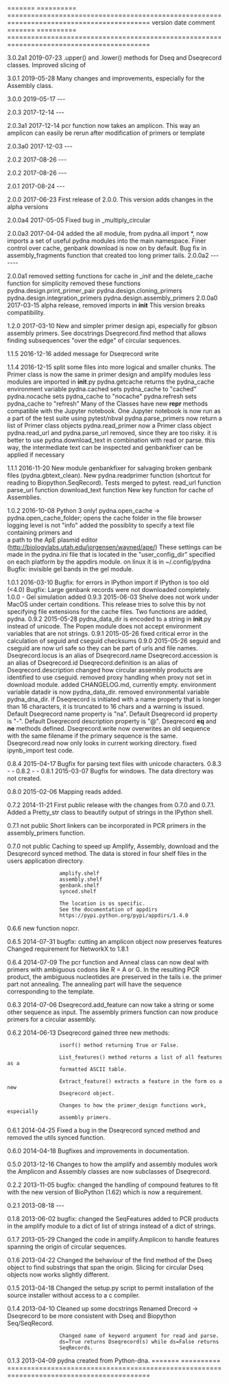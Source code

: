 =======   ========== ==========================================================================================
version   date       comment
=======   ========== ==========================================================================================

3.0.2a1   2019-07-23 .upper() and .lower() methods for Dseq and Dseqrecord classes. Improved slicing of 

3.0.1     2019-05-28 Many changes and improvements, especially for the Assembly class.

3.0.0     2019-05-17 ---

2.0.3     2017-12-14 ---

2.0.3a1   2017-12-14 pcr function now takes an amplicon. This way an amplicon can easily be rerun after 
                     modification of primers or template 

2.0.3a0   2017-12-03 ---

2.0.2     2017-08-26 ---

2.0.2     2017-08-26 ---

2.0.1     2017-08-24 ---

2.0.0     2017-06-23 First release of 2.0.0. This version adds changes in the alpha versions

2.0.0a4   2017-05-05 Fixed bug in _multiply_circular 

2.0.0a3   2017-04-04 added the all module, from pydna.all import *, now imports a set of useful pydna modules 
                     into the main namespace.
                     Finer control over cache, genbank download is now on by default.
                     Bug fix in assembly_fragments function that created too long primer tails.
2.0.0a2   ---        ----


2.0.0a1              removed setting functions for cache in __init_ and the delete_cache function for simplicity
                     removed these functions
                     pydna.design.print_primer_pair
                     pydna.design.cloning_primers 
                     pydna.design.integration_primers
                     pydna.design.assembly_primers
2.0.0a0   2017-03-15 alpha release, removed imports in __init__
                     This version breaks compatibility.

1.2.0     2017-03-10 New and simpler primer design api, especially for gibson assembly primers. See docstrings
                     Dseqrecord.find method that allows finding subsequences "over the edge" of circular 
                     sequences.

1.1.5     2016-12-16 added message for Dseqrecord write

1.1.4     2016-12-15 split some files into more logical and smaller chunks.
                     The Primer class is now the same in primer design and amplify modules
                     less modules are imported in __init__.py
                     pydna.getcache returns the pydna_cache environment variable
                     pydna.cached sets pydna_cache to "cached"
                     pydna.nocache sets pydna_cache to "nocache"
                     pydna.refresh sets pydna_cache to "refresh"
                     Many of the Classes have new __repr__ methods compatible with the Jupyter notebook.
                     One Jupyter notebook is now run as a part of the test suite using pytest/nbval
                     pydna.parse_primers now return a list of Primer class objects
                     pydna.read_primer now a Primer class object
                     pydna.read_url and pydna.parse_url removed, since they are too risky.
                     it is better to use pydna.download_text in combination with read or parse.
                     this way, the intermediate text can be inspected and genbankfixer can be applied if 
                     necessary
                     
1.1.1     2016-11-20 New module genbankfixer for salvaging broken genbank files (pydna.gbtext_clean).
                     New pydna.readprimer function (shortcut for reading to Biopython.SeqRecord).
                     Tests merged to pytest.
                     read_url function
                     parse_url function
                     download_text function
                     New key function for cache of Assemblies.

1.0.2     2016-10-08 Python 3 only!
                     pydna.open_cache -> pydna.open_cache_folder; opens the cache folder in the file browser
                     logging level is not "info"
                     added the possiblity to specify a text file containing primers and  
                     a path to the ApE plasmid editor (http://biologylabs.utah.edu/jorgensen/wayned/ape/)
                     These settings can be made in the pydna.ini file that is located in the 
                     "user_config_dir" specified on each platform by the appdirs module.
                     on linux it is in ~/.config/pydna
                     Bugfix: invisible gel bands in the gel module.

1.0.1     2016-03-10 Bugfix: for errors in IPython import if IPython is too old (<4.0)
                     Bugfix: Large genbank records were not downloaded completely.
1.0.0     -          Gel simulation added
0.9.3     2015-06-03 Shelve does not work under MacOS under certain conditions.
                     This release tries to solve this by not specifying file extensions
                     for the cache files. Two functions are added, pydna.
0.9.2     2015-05-28 pydna_data_dir is encoded to a string in __init__.py instead of
                     unicode. The Popen module does not accept environment variables that
                     are not strings.
0.9.1     2015-05-26 fixed critical error in the calculation of seguid and cseguid
                     checksums
0.9.0     2015-05-26 seguid and cseguid are now url safe so they can be part of urls and
                     file names.
                     Dseqrecord.locus is an alias of Dseqrecord.name
                     Dseqrecord.accession is an alias of Dseqrecord.id
                     Dseqrecord.definition is an alias of Dseqrecord.description
                     changed how circular assembly products are identified to use cseguid.
                     removed proxy handling when proxy not set in download module.
                     added CHANGELOG.md, currently empty.
                     environment variable datadir is now pydna_data_dir.
                     removed environmental variable pydna_dna_dir.
                     if Dseqrecord is initiated with a name property that is longer than
                     16 characters, it is truncated to 16 chars and a warning is issued.
                     Default Dseqrecord name property is "na".
                     Default Dseqrecord id property is "-".
                     Default Dseqrecord description property is "@".
                     Dseqrecord __eq__ and __ne__ methods defined.
                     Dseqrecord.write now overwrites an old sequence with the same
                     filename if the primary sequence is the same.
                     Dseqrecord.read now only looks in current working directory.
                     fixed ipynb_import test code.

0.8.4     2015-04-17 Bugfix for parsing text files with unicode characters.
0.8.3     -          -
0.8.2     -          -
0.8.1     2015-03-07 Bugfix for windows. The data directory was not created.

0.8.0	  2015-02-06 Mapping reads added.

0.7.2	  2014-11-21 First public release with the changes from 0.7.0 and 0.7.1.
					 Added a Pretty_str class to beautify output of strings in
					 the IPython shell.

0.7.1     not public Short linkers can be incorporated in PCR primers in the
                     assembly_primers function.

0.7.0     not public Caching to speed up Amplify, Assembly, download and the
                     Desqrecord synced method. The data is stored in four shelf
                     files in the users application directory.

                     amplify.shelf
                     assembly.shelf
                     genbank.shelf
                     synced.shelf

                     The location is os specific.
                     See the documentation of appdirs
                     https://pypi.python.org/pypi/appdirs/1.4.0

0.6.6                new function nopcr.

0.6.5     2014-07-31 bugfix: cutting an amplicon object now preserves features
                     Changed requirement for NetworkX to 1.8.1

0.6.4     2014-07-09 The pcr function and Anneal class can now deal with primers
                     with ambiguous codons like R = A or G. In the resulting PCR
                     product, the ambiguous nucleotides are preserved in the tails
                     i.e. the primer part not annealing. The annealing part will
                     have the sequence corresponding to the template.

0.6.3     2014-07-06 Dseqrecord.add_feature can now take a string or some other
                     sequence as input. The assembly primers function can now produce
                     primers for a circular assembly.

0.6.2     2014-06-13 Dseqrecord gained three new methods:

                     isorf() method returning True or False.

                     List_features() method returns a list of all features as a
                     formatted ASCII table.

                     Extract_feature() extracts a feature in the form os a new
                     Dseqrecord object.

                     Changes to how the primer_design functions work, especially
                     assembly primers.

0.6.1     2014-04-25 Fixed a bug in the Dseqrecord synced method and removed the
                     utils synced function.

0.6.0     2014-04-18 Bugfixes and improvements in documentation.

0.5.0     2013-12-16 Changes to how the amplify and assembly modules work
                     the Amplicon and Assembly classes are now subclasses of
                     Dseqrecord.

0.2.2     2013-11-05 bugfix: changed the handling of compound features
                     to fit with the new version of BioPython (1.62) which is
                     now a requirement.

0.2.1     2013-08-18 ---

0.1.8     2013-06-02 bugfix: changed the SeqFeatures added to PCR products in the
                     amplify module to a dict of list of strings instead of
                     a dict of strings.

0.1.7     2013-05-29 Changed the code in amplify.Amplicon to handle features
                     spanning the origin of circular sequences.

0.1.6     2013-04-22 Changed the behaviour of the find method of the Dseq object
                     to find substrings that span the origin. Slicing for circular
                     Dseq objects now works slightly different.

0.1.5     2013-04-18 Changed the setup.py script to permit installation
                     of the source installer without access to a c compiler.

0.1.4     2013-04-10 Cleaned up some docstrings
                     Renamed Drecord -> Dseqrecord to be more consistent with
                     Dseq and Biopython Seq/SeqRecord.

                     Changed name of keyword argument for read and parse.
                     ds=True returns Dseqrecord(s) while ds=False returns
                     SeqRecords.

0.1.3     2013-04-09 pydna created from Python-dna.
=======   ========== ==========================================================================================

